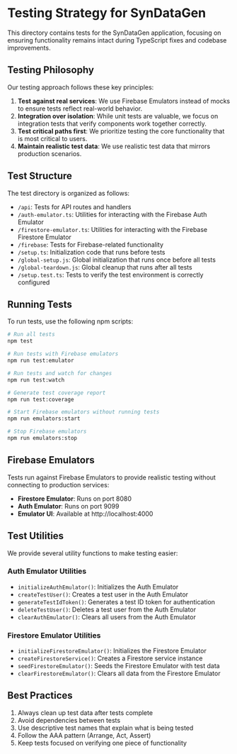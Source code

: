 # Testing Strategy for SynDataGen

This directory contains tests for the SynDataGen application, focusing on ensuring functionality remains intact during TypeScript fixes and codebase improvements.

## Testing Philosophy

Our testing approach follows these key principles:

1. **Test against real services**: We use Firebase Emulators instead of mocks to ensure tests reflect real-world behavior.
2. **Integration over isolation**: While unit tests are valuable, we focus on integration tests that verify components work together correctly.
3. **Test critical paths first**: We prioritize testing the core functionality that is most critical to users.
4. **Maintain realistic test data**: We use realistic test data that mirrors production scenarios.

## Test Structure

The test directory is organized as follows:

- `/api`: Tests for API routes and handlers
- `/auth-emulator.ts`: Utilities for interacting with the Firebase Auth Emulator
- `/firestore-emulator.ts`: Utilities for interacting with the Firebase Firestore Emulator
- `/firebase`: Tests for Firebase-related functionality
- `/setup.ts`: Initialization code that runs before tests
- `/global-setup.js`: Global initialization that runs once before all tests
- `/global-teardown.js`: Global cleanup that runs after all tests
- `/setup.test.ts`: Tests to verify the test environment is correctly configured

## Running Tests

To run tests, use the following npm scripts:

```bash
# Run all tests
npm test

# Run tests with Firebase emulators
npm run test:emulator

# Run tests and watch for changes
npm run test:watch

# Generate test coverage report
npm run test:coverage

# Start Firebase emulators without running tests
npm run emulators:start

# Stop Firebase emulators
npm run emulators:stop
```

## Firebase Emulators

Tests run against Firebase Emulators to provide realistic testing without connecting to production services:

- **Firestore Emulator**: Runs on port 8080
- **Auth Emulator**: Runs on port 9099
- **Emulator UI**: Available at http://localhost:4000

## Test Utilities

We provide several utility functions to make testing easier:

### Auth Emulator Utilities
- `initializeAuthEmulator()`: Initializes the Auth Emulator
- `createTestUser()`: Creates a test user in the Auth Emulator
- `generateTestIdToken()`: Generates a test ID token for authentication
- `deleteTestUser()`: Deletes a test user from the Auth Emulator
- `clearAuthEmulator()`: Clears all users from the Auth Emulator

### Firestore Emulator Utilities
- `initializeFirestoreEmulator()`: Initializes the Firestore Emulator
- `createFirestoreService()`: Creates a Firestore service instance
- `seedFirestoreEmulator()`: Seeds the Firestore Emulator with test data
- `clearFirestoreEmulator()`: Clears all data from the Firestore Emulator

## Best Practices

1. Always clean up test data after tests complete
2. Avoid dependencies between tests
3. Use descriptive test names that explain what is being tested
4. Follow the AAA pattern (Arrange, Act, Assert)
5. Keep tests focused on verifying one piece of functionality 